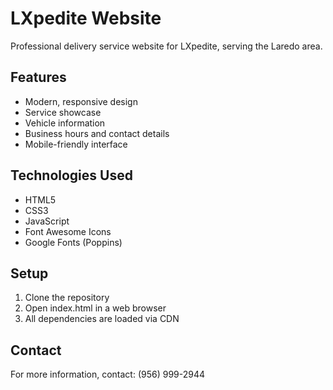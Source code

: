 # LXpedite Website

Professional delivery service website for LXpedite, serving the Laredo area.

## Features
- Modern, responsive design
- Service showcase
- Vehicle information
- Business hours and contact details
- Mobile-friendly interface

## Technologies Used
- HTML5
- CSS3
- JavaScript
- Font Awesome Icons
- Google Fonts (Poppins)

## Setup
1. Clone the repository
2. Open index.html in a web browser
3. All dependencies are loaded via CDN

## Contact
For more information, contact: (956) 999-2944 